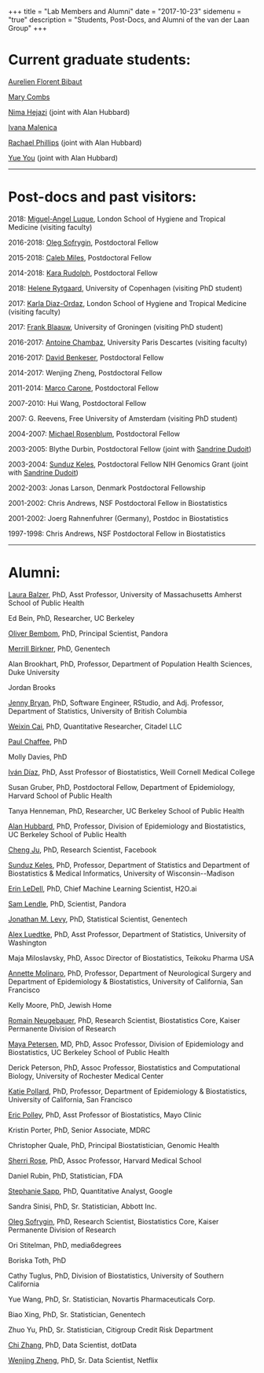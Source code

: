 +++
title = "Lab Members and Alumni"
date = "2017-10-23"
sidemenu = "true"
description = "Students, Post-Docs, and Alumni of the van der Laan Group"
+++

# Current graduate students:

[Aurelien Florent Bibaut](https://www.linkedin.com/in/aurelien-bibaut/)

[Mary Combs](https://scholar.google.com/citations?hl=en&user=wre9B6sAAAAJ&view_op=list_works&gmla=AJsN-F7yLy66KA7lFtgbplbfWLjT8wqTkTudorfbQorsulKooTCXEZ68qpORwUdNeERtJ5oT1CIMv9qQInTxV50LbAnFaTmoTw)

[Nima Hejazi](https://nimahejazi.org) (joint with Alan Hubbard)

[Ivana Malenica](https://scholar.google.com/citations?user=kysY8qoAAAAJ&hl=en&oi=ao)

[Rachael Phillips](https://www.linkedin.com/in/rachaelvphillips) (joint with
Alan Hubbard)

[Yue You](https://www.linkedin.com/in/yue-you/) (joint with Alan Hubbard)

---

# Post-docs and past visitors:

2018: [Miguel-Angel
Luque](https://www.lshtm.ac.uk/aboutus/people/luque.miguel-angel), London School
of Hygiene and Tropical Medicine (visiting faculty)

2016-2018: [Oleg Sofrygin](https://divisionofresearch.kaiserpermanente.org/researchers/sofrygin-oleg), Postdoctoral Fellow

2015-2018: [Caleb Miles](https://calebhmiles.github.io/), Postdoctoral Fellow

2014-2018: [Kara Rudolph](http://www.biostat.jhsph.edu/~krudolph/), Postdoctoral
Fellow

2018: [Helene
Rytgaard](https://www.linkedin.com/in/helene-charlotte-rytgaard-996341134/),
University of Copenhagen (visiting PhD student)

2017: [Karla
Diaz-Ordaz](ihttps://www.lshtm.ac.uk/aboutus/people/diaz-ordaz.karla), London
School of Hygiene and Tropical Medicine (visiting faculty)

2017: [Frank Blaauw](https://netlify.frbl.eu/), University of Groningen
(visiting PhD student)

2016-2017: [Antoine Chambaz]( http://helios.mi.parisdescartes.fr/~chambaz),
University Paris Descartes (visiting faculty)

2016-2017: [David Benkeser](http://www.benkeserstatistics.com/), Postdoctoral
Fellow

2014-2017: Wenjing Zheng, Postdoctoral Fellow

2011-2014: [Marco Carone](http://www.marcocarone.com/), Postdoctoral Fellow

2007-2010: Hui Wang, Postdoctoral Fellow

2007: G. Reevens, Free University of Amsterdam (visiting PhD student)

2004-2007: [Michael Rosenblum](https://mrosenblumbiostat.wordpress.com/),
Postdoctoral Fellow

2003-2005: Blythe Durbin, Postdoctoral Fellow (joint with [Sandrine
Dudoit](https://www.stat.berkeley.edu/~sandrine/))

2003-2004: [Sunduz Keles](http://www.sunduzkeles.org/), Postdoctoral Fellow NIH
Genomics Grant (joint with [Sandrine
Dudoit](https://www.stat.berkeley.edu/~sandrine/))

2002-2003: Jonas Larson, Denmark Postdoctoral Fellowship

2001-2002: Chris Andrews, NSF Postdoctoral Fellow in Biostatistics

2001-2002: Joerg Rahnenfuhrer (Germany), Postdoc in Biostatistics

1997-1998: Chris Andrews, NSF Postdoctoral Fellow in Biostatistics

---

# Alumni:

[Laura Balzer](https://www.umass.edu/sphhs/person/faculty/laura-b-balzer), PhD, 
Asst Professor, University of Massachusetts Amherst School of Public Health

Ed Bein, PhD, Researcher, UC Berkeley

[Oliver Bembom](https://www.linkedin.com/in/oliver-bembom-aa90533/), PhD,
Principal Scientist, Pandora

[Merrill Birkner](http://www.linkedin.com/pub/merrill-birkner/3/64/7b0), PhD,
Genentech

Alan Brookhart, PhD, Professor, Department of Population Health Sciences, Duke
University

Jordan Brooks

[Jenny Bryan](https://jennybryan.org/about/), PhD, Software Engineer, RStudio,
and Adj. Professor, Department of Statistics, University of British Columbia

[Weixin Cai](https://statistics.berkeley.edu/~wcai/), PhD, Quantitative
Researcher, Citadel LLC

[Paul Chaffee](https://www.linkedin.com/in/paulchaffee/), PhD

Molly Davies, PhD

[Iván Díaz](http://vivo.med.cornell.edu/display/cwid-ild2005), PhD, Asst
Professor of Biostatistics, Weill Cornell Medical College

Susan Gruber, PhD, Postdoctoral Fellow, Department of Epidemiology, Harvard
School of Public Health

Tanya Henneman, PhD, Researcher, UC Berkeley School of Public Health

[Alan Hubbard](http://sph.berkeley.edu/alan-hubbard), PhD, Professor, Division
of Epidemiology and Biostatistics, UC Berkeley School of Public Health

[Cheng Ju](https://jucheng1992.github.io/), PhD, Research Scientist, Facebook

[Sunduz Keles](http://www.sunduzkeles.org/), PhD, Professor, Department of
Statistics and Department of Biostatistics & Medical Informatics, University of
Wisconsin--Madison

[Erin LeDell](https://www.linkedin.com/in/erin-ledell), PhD, Chief Machine
Learning Scientist, H2O.ai

[Sam Lendle](https://www.linkedin.com/in/samlendle/), PhD, Scientist, Pandora

[Jonathan M. Levy](https://www.linkedin.com/in/jonathanmarklevy/), PhD,
Statistical Scientist, Genentech

[Alex Luedtke](http://www.alexluedtke.com/), PhD, Asst Professor, Department of
Statistics, University of Washington

Maja Miloslavsky, PhD, Assoc Director of Biostatistics, Teikoku Pharma USA

[Annette Molinaro](https://profiles.ucsf.edu/annette.molinaro), PhD, Professor,
Department of Neurological Surgery and Department of Epidemiology
& Biostatistics, University of California, San Francisco

Kelly Moore, PhD, Jewish Home

[Romain
Neugebauer](https://divisionofresearch.kaiserpermanente.org/researchers/neugebauer-romain),
PhD, Research Scientist, Biostatistics Core, Kaiser Permanente Division of
Research

[Maya Petersen](http://sph.berkeley.edu/maya-petersen), MD, PhD, Assoc
Professor, Division of Epidemiology and Biostatistics, UC Berkeley School of
Public Health

Derick Peterson, PhD, Assoc Professor, Biostatistics and Computational Biology,
University of Rochester Medical Center

[Katie Pollard](http://docpollard.org/), PhD, Professor, Department of
Epidemiology & Biostatistics, University of California, San Francisco

[Eric Polley](https://www.mayo.edu/research/faculty/polley-eric-c-ph-d/bio-20316771),
PhD, Asst Professor of Biostatistics, Mayo Clinic

Kristin Porter, PhD, Senior Associate, MDRC

Christopher Quale, PhD, Principal Biostatistician, Genomic Health

[Sherri Rose](http://drsherrirose.com/), PhD, Assoc Professor, Harvard Medical
School

Daniel Rubin, PhD, Statistician, FDA

[Stephanie Sapp](http://www.stephaniesapp.com/), PhD, Quantitative Analyst,
Google

Sandra Sinisi, PhD, Sr. Statistician, Abbott Inc.

[Oleg
Sofrygin](https://divisionofresearch.kaiserpermanente.org/researchers/sofrygin-oleg),
PhD, Research Scientist, Biostatistics Core, Kaiser Permanente Division of
Research

Ori Stitelman, PhD, media6degrees

Boriska Toth, PhD

Cathy Tuglus, PhD, Division of Biostatistics, University of Southern California

Yue Wang, PhD, Sr. Statistician, Novartis Pharmaceuticals Corp.

Biao Xing, PhD, Sr. Statistician, Genentech

Zhuo Yu, PhD, Sr. Statistician, Citigroup Credit Risk Department

[Chi Zhang](https://www.linkedin.com/in/chi-zhang-83b59195/), PhD, Data
Scientist, dotData

[Wenjing Zheng](https://www.linkedin.com/in/wenjing-zheng-3b779452/), PhD,
Sr. Data Scientist, Netflix
